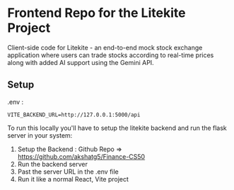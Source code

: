 # Frontend Repo for the Litekite Project

Client-side code for  Litekite - an end-to-end mock stock exchange application where users can trade stocks according to real-time prices along with added AI support using the Gemini API.

## Setup

.env : 
```
VITE_BACKEND_URL=http://127.0.0.1:5000/api
```

To run this locally you'll have to setup the litekite backend and run the flask server in your system:
1. Setup the Backend : Github Repo => https://github.com/akshatg5/Finance-CS50  
2. Run the backend server
3. Past the server URL in the .env file
4. Run it like a normal React, Vite project
